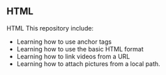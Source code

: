 ## HTML
HTML
This repository include: <br>
* Learning how to use anchor tags
* Learning how to use the basic HTML format
* Learning how to link videos from a URL
* Learning how to attach pictures from a local path.

